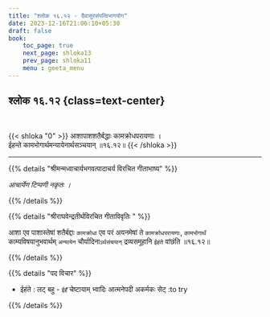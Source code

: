```yaml
---
title: "श्लोक १६.१२ - दैवासुरसंपत्विभागयोग"
date: 2023-12-16T21:06:10+05:30
draft: false
book:
    toc_page: true
    next_page: shloka13
    prev_page: shloka11
    menu : geeta_menu
---
```




## श्लोक १६.१२ {class=text-center}

<br/>

{{< shloka  "0"  >}}
आशापाशशतैर्बद्धाः कामक्रोधपरायणाः ।  
ईहन्ते कामभोगार्थमन्यायेनार्थसञ्चयान् ॥१६.१२॥
{{< /shloka >}}

---


{{% details "श्रीमन्मध्वाचार्यभगवत्पादाचर्य विरचित  गीताभाष्य" %}}

*आचार्येण टिप्पणी नकृतः ।*

{{% /details %}}



{{% details "श्रीराघवेन्द्रतीर्थविरचित गीताविवृतिः " %}}

आशा एव पाशास्तेषां शतैर्बद्दाः `कामक्रोधा` 
एव परं 
अयनमेषां ते `कामक्रोधपरायणाः`, `कामभोगार्थं`  
काम्यविषयानुभवार्थम्‌ `अन्यायेन` 
चौर्यादिना`ऽर्थसंचयान्‌` द्रव्यसमूहानि `ईहंते` 
वांछंति ॥१६.१२॥

{{% /details %}}


{{% details "पद विचार" %}}

- ईहंते : लट् बहु - `ईहँ` चेष्टायाम् भ्वादिः आत्मनेपदी अकर्मकः सेट् :to try

{{% /details %}}
